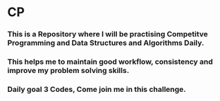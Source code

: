 # CP
### This is a Repository where I will be practising Competitve Programming and Data Structures and Algorithms Daily.
### This helps me to maintain good workflow, consistency and improve my problem solving skills.
### Daily goal 3 Codes, Come join me in this challenge.
